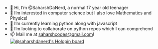 - 👋 Hi, I’m @SaharshDaNerd, a normal 17 year old teenager
- 👀 I’m interested in computer science but I also love Mathematics and Physics!
- 🌱 I’m currently learning python along with javascript
- 💞️ I’m looking to collaborate on python repos which I can comprehend
- 📫 Mail me at saharshcodes@gmail.com!
[![@saharshdanerd's Holopin board](https://holopin.io/api/user/board?user=saharshdanerd)](https://holopin.io/@saharshdanerd)

<!---
SaharshDaNerd/SaharshDaNerd is a ✨ special ✨ repository because its `README.md` (this file) appears on your GitHub profile.
You can click the Preview link to take a look at your changes.
--->
